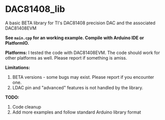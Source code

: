 # DAC81408_lib
A basic BETA library for TI's DAC81408 precision DAC and the associated DAC81408EVM

**See `main.cpp` for an working example. Compile with Arduino IDE or PlatformIO.**

**Platforms:**
I tested the code with DAC81408EVM. The code should work for other platforms as well. Please report if something is amiss.

**Limitations:**
1. BETA versions - some bugs may exist. Please report if you encounter one. 
2. LDAC pin and "advanced" features is not handled by the library.

**TODO:**
1. Code cleanup
2. Add more examples and follow standard Arduino library format
